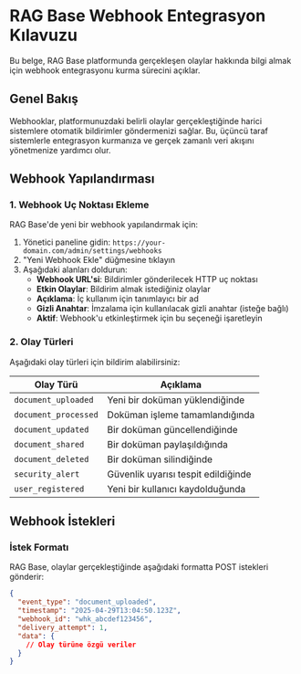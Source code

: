 # RAG Base Webhook Entegrasyon Kılavuzu

Bu belge, RAG Base platformunda gerçekleşen olaylar hakkında bilgi almak için webhook entegrasyonu kurma sürecini açıklar.

## Genel Bakış

Webhooklar, platformunuzdaki belirli olaylar gerçekleştiğinde harici sistemlere otomatik bildirimler göndermenizi sağlar. Bu, üçüncü taraf sistemlerle entegrasyon kurmanıza ve gerçek zamanlı veri akışını yönetmenize yardımcı olur.

## Webhook Yapılandırması

### 1. Webhook Uç Noktası Ekleme

RAG Base'de yeni bir webhook yapılandırmak için:

1. Yönetici paneline gidin: `https://your-domain.com/admin/settings/webhooks`
2. "Yeni Webhook Ekle" düğmesine tıklayın
3. Aşağıdaki alanları doldurun:
   - **Webhook URL'si**: Bildirimler gönderilecek HTTP uç noktası
   - **Etkin Olaylar**: Bildirim almak istediğiniz olaylar
   - **Açıklama**: İç kullanım için tanımlayıcı bir ad
   - **Gizli Anahtar**: İmzalama için kullanılacak gizli anahtar (isteğe bağlı)
   - **Aktif**: Webhook'u etkinleştirmek için bu seçeneği işaretleyin

### 2. Olay Türleri

Aşağıdaki olay türleri için bildirim alabilirsiniz:

| Olay Türü | Açıklama |
|-----------|----------|
| `document_uploaded` | Yeni bir doküman yüklendiğinde |
| `document_processed` | Doküman işleme tamamlandığında |
| `document_updated` | Bir doküman güncellendiğinde |
| `document_shared` | Bir doküman paylaşıldığında |
| `document_deleted` | Bir doküman silindiğinde |
| `security_alert` | Güvenlik uyarısı tespit edildiğinde |
| `user_registered` | Yeni bir kullanıcı kaydolduğunda |

## Webhook İstekleri

### İstek Formatı

RAG Base, olaylar gerçekleştiğinde aşağıdaki formatta POST istekleri gönderir:

```json
{
  "event_type": "document_uploaded",
  "timestamp": "2025-04-29T13:04:50.123Z",
  "webhook_id": "whk_abcdef123456",
  "delivery_attempt": 1,
  "data": {
    // Olay türüne özgü veriler
  }
}